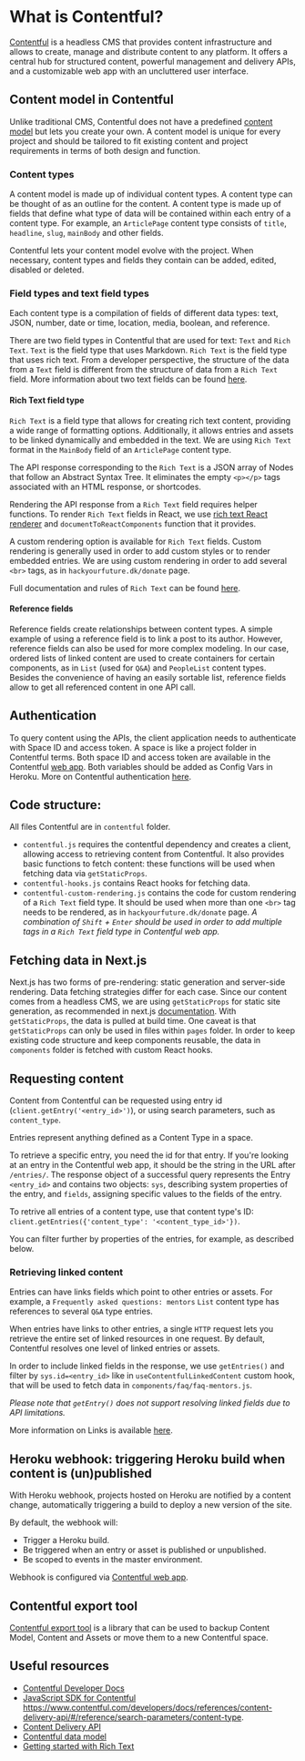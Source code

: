 # What is Contentful?

[Contentful](https://www.contentful.com/) is a headless CMS that provides content infrastructure and allows to create, manage and distribute content to any platform. It offers a central hub for structured content, powerful management and delivery APIs, and a customizable web app with an uncluttered user interface.

## Content model in Contentful

Unlike traditional CMS, Contentful does not have a predefined [content model](https://www.contentful.com/developers/docs/concepts/data-model/) but lets you create your own. A content model is unique for every project and should be tailored to fit existing content and project requirements in terms of both design and function.

### Content types

A content model is made up of individual content types. A content type can be thought of as an outline for the content. A content type is made up of fields that define what type of data will be contained within each entry of a content type. For example, an `ArticlePage` content type consists of `title`, `headline`, `slug`, `mainBody` and other fields. 

Contentful lets your content model evolve with the project. When necessary, content types and fields they contain can be added, edited, disabled or deleted. 

### Field types and text field types

Each content type is a compilation of fields of different data types: text, JSON, number, date or time, location, media, boolean, and reference. 

There are two field types in Contentful that are used for text: `Text` and `Rich Text`. `Text` is the field type that uses Markdown. `Rich Text` is the field type that uses rich text. From a developer perspective, the structure of the data from a `Text` field is different from the structure of data from a `Rich Text` field. More information about two text fields can be found [here](https://www.contentful.com/blog/2020/05/25/beginners-guide-to-contentful-text-types-markdown-richtext/). 

#### Rich Text field type

`Rich Text` is a field type that allows for creating rich text content, providing a wide range of formatting options. Additionally, it allows entries and assets to be linked dynamically and embedded in the text. We are using `Rich Text` format in the `MainBody` field of an `ArticlePage` content type. 

The API response corresponding to the `Rich Text` is a JSON array of Nodes that follow an Abstract Syntax Tree. It eliminates the empty `<p></p>` tags associated with an HTML response, or shortcodes. 

Rendering the API response from a `Rich Text` field requires helper functions. To render `Rich Text` fields in React, we use [rich text React renderer](https://github.com/contentful/rich-text/tree/master/packages/rich-text-react-renderer) and `documentToReactComponents` function that it provides.

A custom rendering option is available for `Rich Text` fields. Custom rendering is generally used in order to add custom styles or to render embedded entries. We are using custom rendering in order to add several `<br>` tags, as in `hackyourfuture.dk/donate` page. 

Full documentation and rules of `Rich Text` can be found [here](https://www.contentful.com/developers/docs/concepts/rich-text/#:~:text=Rich%20Text%20is%20a%20field,format%20on%20the%20API%20response).

#### Reference fields 

Reference fields create relationships between content types. A simple example of using a reference field is to link a post to its author. However, reference fields can also be used for more complex modeling. In our case, ordered lists of linked content are used to create containers for certain components, as in `List` (used for `Q&A`) and `PeopleList` content types. Besides the convenience of having an easily sortable list, reference fields allow to get all referenced content in one API call.

## Authentication

To query content using the APIs, the client application needs to authenticate with Space ID and access token. A space is like a project folder in Contentful terms. 
Both space ID and access token are available in the Contentful [web app](https://app.contentful.com/spaces/46kdo181gk6a/api/keys). 
Both variables should be added as Config Vars in Heroku. 
More on Contentful authentication [here](https://www.contentful.com/developers/docs/references/authentication/). 

## Code structure:

All files Contentful are in `contentful` folder.

- `contentful.js` requires the contentful dependency and creates a client, allowing access to retrieving content from Contentful. It also provides basic functions to fetch content: these functions will be used when fetching data via `getStaticProps`. 
- `contentful-hooks.js` contains React hooks for fetching data.
- `contentful-custom-rendering.js` contains the code for custom rendering of a `Rich Text` field type. It should be used when more than one `<br>` tag needs to be rendered, as in `hackyourfuture.dk/donate` page. 
*A combination of `Shift` + `Enter` should be used in order to add multiple <br> tags in a `Rich Text` field type in Contentful web app.*

## Fetching data in Next.js

Next.js has two forms of pre-rendering: static generation and server-side rendering. Data fetching strategies differ for each case.
Since our content comes from a headless CMS, we are using `getStaticProps` for static site generation, as recommended in next.js [documentation](https://nextjs.org/docs/basic-features/data-fetching). With `getStaticProps`, the data is pulled at build time. 
One caveat is that `getStaticProps` can only be used in files within `pages` folder. In order to keep existing code structure and keep components reusable, the data in `components` folder is fetched with custom React hooks.

## Requesting content

Content from Contentful can be requested using entry id (`client.getEntry('<entry_id>')`), or using search parameters, such as `content_type`. 

Entries represent anything defined as a Content Type in a space. 

To retrieve a specific entry, you need the id for that entry. If you're looking at an entry in the Contentful web app, it should be the string in the URL after `/entries/`.
The response object of a successful query represents the Entry `<entry_id>` and contains two objects: `sys`, describing system properties of the entry, and `fields`, assigning specific values to the fields of the entry.

To retrive all entries of a content type, use that content type's ID: `client.getEntries({'content_type': '<content_type_id>'})`. 

You can filter further by properties of the entries, for example, as described below.

### Retrieving linked content

Entries can have links fields which point to other entries or assets. For example, a `Frequently asked questions: mentors` `List` content type has references to several `Q&A` type entries. 

When entries have links to other entries, a single `HTTP` request lets you retrieve the entire set of linked resources in one request. By default, Contentful resolves one level of linked entries or assets.

In order to include linked fields in the response, we use `getEntries()` and filter by `sys.id=<entry_id>` like in `useContentfulLinkedContent` custom hook, that will be used to fetch data in `components/faq/faq-mentors.js`.

*Please note that `getEntry()` does not support resolving linked fields due to API limitations.*

More information on Links is available [here](https://www.contentful.com/developers/docs/concepts/links/). 

## Heroku webhook: triggering Heroku build when content is (un)published

With Heroku webhook, projects hosted on Heroku are notified by a content change, automatically triggering a build to deploy a new version of the site.

By default, the webhook will:

* Trigger a Heroku build.
* Be triggered when an entry or asset is published or unpublished.
* Be scoped to events in the master environment.

Webhook is configured via [Contentful web app](https://app.contentful.com/spaces/46kdo181gk6a/settings/webhooks/7rShLBAySnY1iuGaKp1Dhr). 

## Contentful export tool

[Contentful export tool](https://github.com/contentful/contentful-export) is a library that can be used to backup Content Model, Content and Assets or move them to a new Contentful space. 

## Useful resources

* [Contentful Developer Docs](https://www.contentful.com/developers/docs/)
* [JavaScript SDK for Contentful](https://github.com/contentful/contentful.js) 
https://www.contentful.com/developers/docs/references/content-delivery-api/#/reference/search-parameters/content-type.
* [Content Delivery API](https://www.contentful.com/developers/docs/references/content-delivery-api/)
* [Contentful data model](https://www.contentful.com/developers/docs/concepts/data-model/)
* [Getting started with Rich Text](https://www.contentful.com/developers/docs/tutorials/general/getting-started-with-rich-text-field-type/)